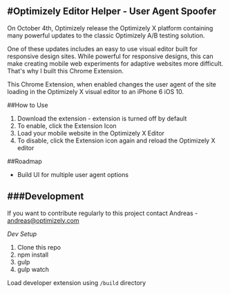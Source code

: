 #Optimizely Editor Helper - User Agent Spoofer
---

On October 4th, Optimizely release the Optimizely X platform containing many powerful updates to the classic Optimizely A/B testing solution.

One of these updates includes an easy to use visual editor built for responsive design sites. While powerful for responsive designs, this can make creating mobile web experiments for adaptive websites more difficult. That's why I built this Chrome Extension.

This Chrome Extension, when enabled changes the user agent of the site loading in the Optimizely X visual editor to an iPhone 6 iOS 10.

##How to Use

1. Download the extension - extension is turned off by default
2. To enable, click the Extension Icon
3. Load your mobile website in the Optimizely X Editor
4. To disable, click the Extension icon again and reload the Optimizely X editor

##Roadmap

- Build UI for multiple user agent options

###Development
---

If you want to contribute regularly to this project contact Andreas - andreas@optimizely.com

*Dev Setup*
1. Clone this repo
2. npm install
3. gulp
4. gulp watch

Load developer extension using ```/build``` directory
